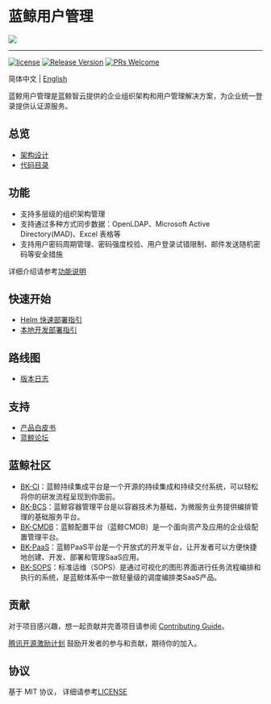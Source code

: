 # 蓝鲸用户管理
![](docs/images/logo.png)

---
[![license](https://img.shields.io/badge/license-mit-green.svg?style=flat)](https://github.com/TencentBlueKing/bk-user/blob/master/LICENSE)
[![Release Version](https://img.shields.io/badge/bk--user-2.3.4-green)](https://github.com/TencentBlueKing/bk-user/releases)
[![PRs Welcome](https://img.shields.io/badge/PRs-welcome-green.svg)](https://github.com/TencentBlueKing/bk-user/pulls)

简体中文 | [English](readme_en.md)

蓝鲸用户管理是蓝鲸智云提供的企业组织架构和用户管理解决方案，为企业统一登录提供认证源服务。

## 总览

- [架构设计](docs/architecture.md)
- [代码目录](docs/develop_guide.md)

## 功能

- 支持多层级的组织架构管理
- 支持通过多种方式同步数据：OpenLDAP、Microsoft Active Directory(MAD)、Excel 表格等
- 支持用户密码周期管理、密码强度校验、用户登录试错限制、邮件发送随机密码等安全措施

详细介绍请参考[功能说明](https://bk.tencent.com/docs/document/6.0/146/6638)

## 快速开始

- [Helm 快速部署指引](/deploy/helm/bk-user/README.md)
- [本地开发部署指引](/docs/develop_guide.md)

## 路线图

- [版本日志](https://github.com/TencentBlueKing/bk-user/releases)

## 支持

- [产品白皮书](https://bkdocs-1252002024.file.myqcloud.com/ZH/6.0/%E7%94%A8%E6%88%B7%E7%AE%A1%E7%90%86/%E7%94%A8%E6%88%B7%E7%AE%A1%E7%90%86.pdf)
- [蓝鲸论坛](https://bk.tencent.com/s-mart/community)

## 蓝鲸社区
- [BK-CI](https://github.com/Tencent/bk-ci)：蓝鲸持续集成平台是一个开源的持续集成和持续交付系统，可以轻松将你的研发流程呈现到你面前。
- [BK-BCS](https://github.com/Tencent/bk-bcs)：蓝鲸容器管理平台是以容器技术为基础，为微服务业务提供编排管理的基础服务平台。
- [BK-CMDB](https://github.com/Tencent/bk-cmdb)：蓝鲸配置平台（蓝鲸CMDB）是一个面向资产及应用的企业级配置管理平台。
- [BK-PaaS](https://github.com/Tencent/bk-PaaS)：蓝鲸PaaS平台是一个开放式的开发平台，让开发者可以方便快捷地创建、开发、部署和管理SaaS应用。
- [BK-SOPS](https://github.com/Tencent/bk-sops)：标准运维（SOPS）是通过可视化的图形界面进行任务流程编排和执行的系统，是蓝鲸体系中一款轻量级的调度编排类SaaS产品。

## 贡献
对于项目感兴趣，想一起贡献并完善项目请参阅 [Contributing Guide](docs/contributing.md)。

[腾讯开源激励计划](https://opensource.tencent.com/contribution) 鼓励开发者的参与和贡献，期待你的加入。

## 协议

基于 MIT 协议， 详细请参考[LICENSE](LICENSE)
